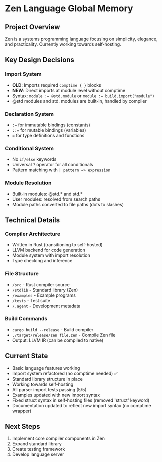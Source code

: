 # Zen Language Global Memory

## Project Overview
Zen is a systems programming language focusing on simplicity, elegance, and practicality. Currently working towards self-hosting.

## Key Design Decisions

### Import System
- **OLD**: Imports required `comptime { }` blocks
- **NEW**: Direct imports at module level without comptime
- Syntax: `module := @std.module` or `module := build.import("module")`
- @std modules and std. modules are built-in, handled by compiler

### Declaration System  
- `:=` for immutable bindings (constants)
- `::=` for mutable bindings (variables)
- `=` for type definitions and functions

### Conditional System
- No `if/else` keywords
- Universal `?` operator for all conditionals
- Pattern matching with `| pattern => expression`

### Module Resolution
- Built-in modules: @std.* and std.*
- User modules: resolved from search paths
- Module paths converted to file paths (dots to slashes)

## Technical Details

### Compiler Architecture
- Written in Rust (transitioning to self-hosted)
- LLVM backend for code generation
- Module system with import resolution
- Type checking and inference

### File Structure
- `/src` - Rust compiler source
- `/stdlib` - Standard library (Zen)
- `/examples` - Example programs
- `/tests` - Test suite
- `/.agent` - Development metadata

### Build Commands
- `cargo build --release` - Build compiler
- `./target/release/zen file.zen` - Compile Zen file
- Output: LLVM IR (can be compiled to native)

## Current State
- Basic language features working
- Import system refactored (no comptime needed) ✅
- Standard library structure in place
- Working towards self-hosting
- All parser import tests passing (5/5)
- Examples updated with new import syntax
- Fixed struct syntax in self-hosting files (removed 'struct' keyword)
- Documentation updated to reflect new import syntax (no comptime wrapper)

## Next Steps
1. Implement core compiler components in Zen
2. Expand standard library
3. Create testing framework
4. Develop language server
